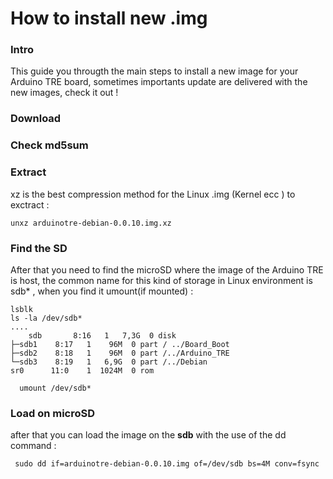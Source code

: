 How to install new .img
=======================

### Intro 
This guide you througth the main steps to install a new image for your Arduino TRE board, 
sometimes importants update are delivered with the new images, check it out ! 

### Download 

### Check md5sum 

### Extract 
xz is the best compression method for the Linux .img (Kernel ecc ) to exctract : 

    unxz arduinotre-debian-0.0.10.img.xz 

### Find the SD
After that you need to find the microSD where the image of the Arduino TRE is host, the common name for this kind of storage in Linux environment is sdb* , when you find it umount(if mounted) : 

  	lsblk 
  	ls -la /dev/sdb* 
  	....
  		sdb       8:16   1   7,3G  0 disk 
  	├─sdb1    8:17   1    96M  0 part / ../Board_Boot
  	├─sdb2    8:18   1    96M  0 part /../Arduino_TRE
  	└─sdb3    8:19   1   6,9G  0 part /../Debian
  	sr0      11:0    1  1024M  0 rom  
	
	  umount /dev/sdb*  
	  
### Load on microSD

after that you can load the image on the **sdb**  with the use of the dd command : 

	 sudo dd if=arduinotre-debian-0.0.10.img of=/dev/sdb bs=4M conv=fsync

